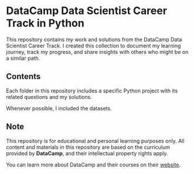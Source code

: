 # DataCamp Data Scientist Career Track in Python

This repository contains my work and solutions from the DataCamp Data Scientist Career Track. I created this collection to document my learning journey, track my progress, and share insights with others who might be on a similar path.

## Contents

Each folder in this repository includes a specific Python project with its related questions and my solutions.

Whenever possible, I included the datasets.

## Note

This repository is for educational and personal learning purposes only. All content and materials in this repository are based on the curriculum provided by **DataCamp**, and their intellectual property rights apply. 

You can learn more about DataCamp and their courses on their [website](https://www.datacamp.com).
